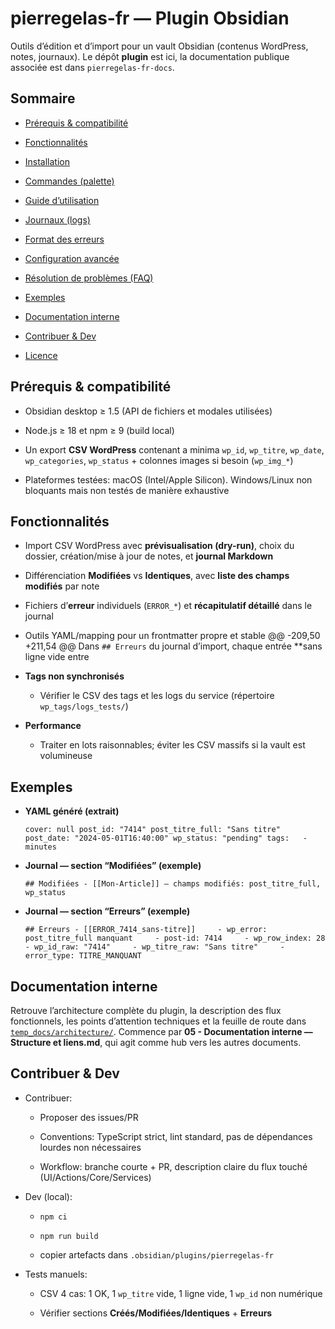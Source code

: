 # pierregelas-fr — Plugin Obsidian

Outils d’édition et d’import pour un vault Obsidian (contenus WordPress, notes, journaux). Le dépôt **plugin** est ici, la documentation publique associée est dans `pierregelas-fr-docs`.

## Sommaire

- [Prérequis & compatibilité](#pr%C3%A9requis--compatibilit%C3%A9)
    
- [Fonctionnalités](#fonctionnalit%C3%A9s)
    
- [Installation](#installation)
    
- [Commandes (palette)](#commandes-palette)
    
- [Guide d’utilisation](#guide-dutilisation)
    
- [Journaux (logs)](#journaux-logs)
    
- [Format des erreurs](#format-des-erreurs)
    
- [Configuration avancée](#configuration-avanc%C3%A9e)
    
- [Résolution de problèmes (FAQ)](#r%C3%A9solution-de-probl%C3%A8mes-faq)

- [Exemples](#exemples)

- [Documentation interne](#documentation-interne)

- [Contribuer & Dev](#contribuer--dev)
    
- [Licence](#licence)
    

## Prérequis & compatibilité

- Obsidian desktop ≥ 1.5 (API de fichiers et modales utilisées)
    
- Node.js ≥ 18 et npm ≥ 9 (build local)
    
- Un export **CSV WordPress** contenant a minima `wp_id`, `wp_titre`, `wp_date`, `wp_categories`, `wp_status` + colonnes images si besoin (`wp_img_*`)
    
- Plateformes testées: macOS (Intel/Apple Silicon). Windows/Linux non bloquants mais non testés de manière exhaustive
    

## Fonctionnalités

- Import CSV WordPress avec **prévisualisation (dry-run)**, choix du dossier, création/mise à jour de notes, et **journal Markdown**
    
- Différenciation **Modifiées** vs **Identiques**, avec **liste des champs modifiés** par note
    
- Fichiers d’**erreur** individuels (`ERROR_*`) et **récapitulatif détaillé** dans le journal
    
- Outils YAML/mapping pour un frontmatter propre et stable
@@ -209,50 +211,54 @@ Dans `## Erreurs` du journal d’import, chaque entrée **sans ligne vide entre
        
- **Tags non synchronisés**
    
    - Vérifier le CSV des tags et les logs du service (répertoire `wp_tags/logs_tests/`)
        
- **Performance**
    
    - Traiter en lots raisonnables; éviter les CSV massifs si la vault est volumineuse
        

## Exemples

- **YAML généré (extrait)**
    
    `cover: null post_id: "7414" post_titre_full: "Sans titre" post_date: "2024-05-01T16:40:00" wp_status: "pending" tags:   - minutes`
    
- **Journal — section “Modifiées” (exemple)**
    
    `## Modifiées - [[Mon-Article]] — champs modifiés: post_titre_full, wp_status`
    
- **Journal — section “Erreurs” (exemple)**
    
    `## Erreurs - [[ERROR_7414_sans-titre]]     - wp_error: post_titre_full manquant     - post-id: 7414     - wp_row_index: 28     - wp_id_raw: "7414"     - wp_titre_raw: "Sans titre"     - error_type: TITRE_MANQUANT`
    

## Documentation interne

Retrouve l’architecture complète du plugin, la description des flux fonctionnels, les points d’attention techniques et la feuille de route dans [`temp_docs/architecture/`](temp_docs/architecture/). Commence par **05 - Documentation interne — Structure et liens.md**, qui agit comme hub vers les autres documents.

## Contribuer & Dev

- Contribuer:
    
    - Proposer des issues/PR
        
    - Conventions: TypeScript strict, lint standard, pas de dépendances lourdes non nécessaires
        
    - Workflow: branche courte + PR, description claire du flux touché (UI/Actions/Core/Services)
        
- Dev (local):
    
    - `npm ci`
        
    - `npm run build`
        
    - copier artefacts dans `.obsidian/plugins/pierregelas-fr`
        
- Tests manuels:
    
    - CSV 4 cas: 1 OK, 1 `wp_titre` vide, 1 ligne vide, 1 `wp_id` non numérique
        
    - Vérifier sections **Créés/Modifiées/Identiques** + **Erreurs**
